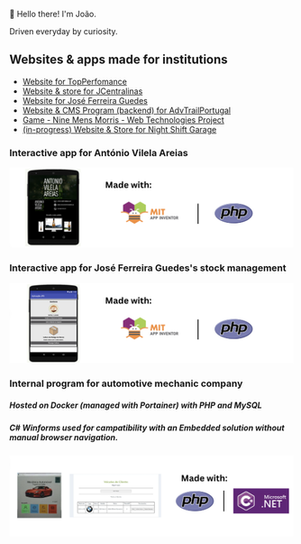 👋 Hello there! I'm João.

Driven everyday by curiosity.

## Websites & apps made for institutions
- [Website for TopPerfomance](https://top-performance.pt/)
- [Website & store for JCentralinas](https://jcentralinas.com/)
- [Website for José Ferreira Guedes](https://jfg.pt/)
- [Website & CMS Program (backend) for AdvTrailPortugal](https://advtrailportugal.pt/)
- [Game - Nine Mens Morris - Web Technologies Project](https://ricardofig016.github.io/nine-mens-morris/)
- [(in-progress) Website & Store for Night Shift Garage](http://motopartspedro.42web.io/)

### Interactive app for António Vilela Areias
![alt text](https://github.com/FindingBits/FindingBits/blob/main/img/1.png)

### Interactive app for José Ferreira Guedes's stock management
![alt text](https://github.com/FindingBits/FindingBits/blob/main/img/2.png)

### Internal program for automotive mechanic company
##### Hosted on Docker (managed with Portainer) with PHP and MySQL
##### C# Winforms used for campatibility with an Embedded solution without manual browser navigation.
![alt text](https://github.com/FindingBits/FindingBits/blob/main/img/3.png)

